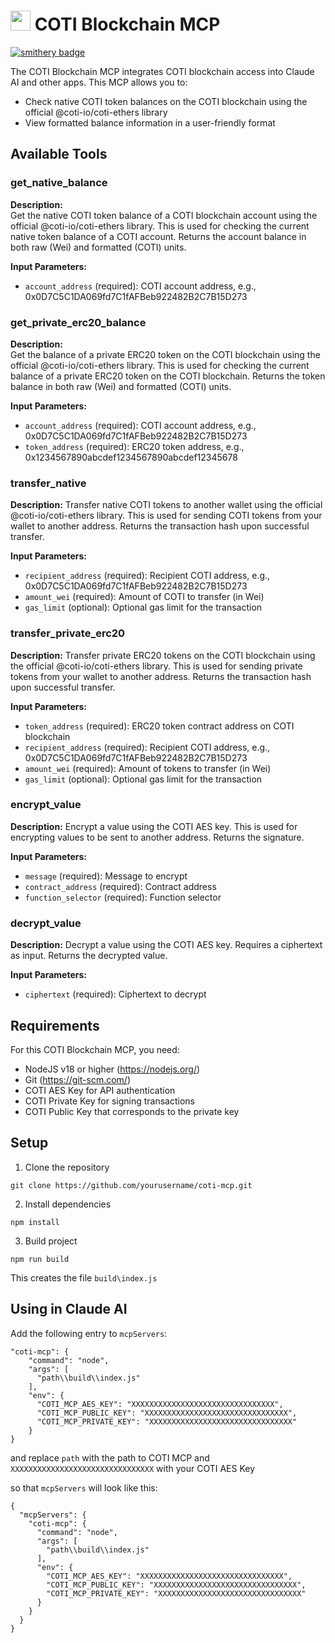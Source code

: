 # <img src="https://coti.io/favicon.ico" height="32"> COTI Blockchain MCP

[![smithery badge](https://smithery.ai/badge/@davibauer/coti-mcp)](https://smithery.ai/server/@davibauer/coti-mcp)

The COTI Blockchain MCP integrates COTI blockchain access into Claude AI and other apps. This MCP allows you to:
- Check native COTI token balances on the COTI blockchain using the official @coti-io/coti-ethers library
- View formatted balance information in a user-friendly format

## Available Tools

### get_native_balance

**Description:**  
Get the native COTI token balance of a COTI blockchain account using the official @coti-io/coti-ethers library. This is used for checking the current native token balance of a COTI account. Returns the account balance in both raw (Wei) and formatted (COTI) units.

**Input Parameters:**
- `account_address` (required): COTI account address, e.g., 0x0D7C5C1DA069fd7C1fAFBeb922482B2C7B15D273

### get_private_erc20_balance

**Description:**  
Get the balance of a private ERC20 token on the COTI blockchain using the official @coti-io/coti-ethers library. This is used for checking the current balance of a private ERC20 token on the COTI blockchain. Returns the token balance in both raw (Wei) and formatted (COTI) units.

**Input Parameters:**
- `account_address` (required): COTI account address, e.g., 0x0D7C5C1DA069fd7C1fAFBeb922482B2C7B15D273
- `token_address` (required): ERC20 token address, e.g., 0x1234567890abcdef1234567890abcdef12345678


### transfer_native

**Description:**
Transfer native COTI tokens to another wallet using the official @coti-io/coti-ethers library. This is used for sending COTI tokens from your wallet to another address. Returns the transaction hash upon successful transfer.

**Input Parameters:**
- `recipient_address` (required): Recipient COTI address, e.g., 0x0D7C5C1DA069fd7C1fAFBeb922482B2C7B15D273
- `amount_wei` (required): Amount of COTI to transfer (in Wei)
- `gas_limit` (optional): Optional gas limit for the transaction

### transfer_private_erc20

**Description:**
Transfer private ERC20 tokens on the COTI blockchain using the official @coti-io/coti-ethers library. This is used for sending private tokens from your wallet to another address. Returns the transaction hash upon successful transfer.

**Input Parameters:**
- `token_address` (required): ERC20 token contract address on COTI blockchain
- `recipient_address` (required): Recipient COTI address, e.g., 0x0D7C5C1DA069fd7C1fAFBeb922482B2C7B15D273
- `amount_wei` (required): Amount of tokens to transfer (in Wei)
- `gas_limit` (optional): Optional gas limit for the transaction

### encrypt_value

**Description:**
Encrypt a value using the COTI AES key. This is used for encrypting values to be sent to another address. Returns the signature.

**Input Parameters:**
- `message` (required): Message to encrypt
- `contract_address` (required): Contract address
- `function_selector` (required): Function selector

### decrypt_value

**Description:**
Decrypt a value using the COTI AES key. Requires a ciphertext as input. Returns the decrypted value.

**Input Parameters:**
- `ciphertext` (required): Ciphertext to decrypt

## Requirements

For this COTI Blockchain MCP, you need:
- NodeJS v18 or higher (https://nodejs.org/)
- Git (https://git-scm.com/)
- COTI AES Key for API authentication
- COTI Private Key for signing transactions
- COTI Public Key that corresponds to the private key

## Setup

1. Clone the repository
```
git clone https://github.com/yourusername/coti-mcp.git
```

2. Install dependencies
```
npm install
```

3. Build project
```
npm run build
```

This creates the file `build\index.js`

## Using in Claude AI

Add the following entry to `mcpServers`:

```
"coti-mcp": {
    "command": "node",
    "args": [
      "path\\build\\index.js"
    ],
    "env": {
      "COTI_MCP_AES_KEY": "XXXXXXXXXXXXXXXXXXXXXXXXXXXXXXXX",
      "COTI_MCP_PUBLIC_KEY": "XXXXXXXXXXXXXXXXXXXXXXXXXXXXXXXX",
      "COTI_MCP_PRIVATE_KEY": "XXXXXXXXXXXXXXXXXXXXXXXXXXXXXXXX"
    }
}
```

and replace `path` with the path to COTI MCP and `XXXXXXXXXXXXXXXXXXXXXXXXXXXXXXXX` with your COTI AES Key

so that `mcpServers` will look like this:

```
{
  "mcpServers": {
    "coti-mcp": {
      "command": "node",
      "args": [
        "path\\build\\index.js"
      ],
      "env": {
        "COTI_MCP_AES_KEY": "XXXXXXXXXXXXXXXXXXXXXXXXXXXXXXXX",
        "COTI_MCP_PUBLIC_KEY": "XXXXXXXXXXXXXXXXXXXXXXXXXXXXXXXX",
        "COTI_MCP_PRIVATE_KEY": "XXXXXXXXXXXXXXXXXXXXXXXXXXXXXXXX"
      }
    }
  }
}
```
